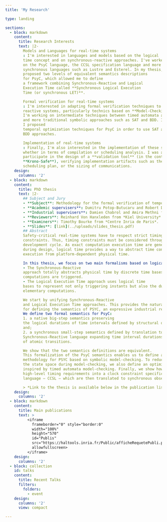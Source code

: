 ```yaml
---
title: 'My Research'

type: landing

sections:
  - block: markdown
    content:
      title: Research Interests
      text: |2-
        Models and Languages for real-time systems
        : I'm interested in languages and models based on the logical
        time concept and on synchronous-reactive approaches. I've worked
        on the PsyC language, the CCSL specification language and more traditional
        synchronous languages such as Lustre and Esterel. In my thesis, I
        proposed two levels of equivalent semantics descriptions
        for PsyC, which allowed me to define
        a framework combining Synchronous-Reactive and Logical
        Execution Time called **Synchronous Logical Execution
        Time (or synchronous LET)**.

        Formal verification for real-time systems
        : I'm interested in adapting formal verification techniques to
        reactive systems, particularly technics based on **Model-Checking**.
        I'm working on intermediate techniques between timed automata approaches,
        and more traditional symbolic approaches such as SAT and BDD. In my thesis,
        I proposed
        temporal optimization techniques for PsyC in order to use SAT and
        BDD approaches.

        Implementation of real-time systems
        : Finally, I'm also interested in the implementation of these systems,
        whether in terms of compilation or scheduling analysis. I was able to
        participate in the design of a **validation tool** (in the context of
        **Krono-Safe**), verifying implementation artifacts such as the
        scheduling plan, or the sizing of communications.
    design:
      columns: '2'
  - block: markdown
    content:
      title: PhD thesis
      text: |2-
        ## Subject and Jury
        - **Subject**: Methodology for the formal verification of temporal properties for real-time safety-critical applications based on logical time.
        - **Academic supervisers**: Dumitru Potop-Butucaru and Robert De Simone from *Centre Inria d'Université Côte d'Azur*.
        - **Industrial supervisers**: Damien Chabrol and Amira Methni from *Krono-Safe* (now called *Asterios Technologies*).
        - **Reviewers**: Reinhard Von Hanxleden from *Kiel University* and Pierre-Loïc Garoche from *École Nationale de l’Aviation Civile*.
        - **Examiners**: Timothy Bourke from *Centre Inria de Paris*.
        - **Slides**: [link](../uploads/slides_thesis.pdf)
        ## Abstract
        Safety-critical real-time systems have to respect strict timing
        constraints. Thus, timing constraints must be considered throughout the software
        development cycle. As exact computation execution time are generally not known
        during design, logical time provides a way to abstract time constraints and
        execution from platform-dependent physical time.

        In this thesis, we focus on two main formalisms based on logical time:
        - The Synchronous-Reactive
        approach totally abstracts physical time by discrete time bases on which
        computations are triggered.
        - The Logical Execution Time approach uses logical time
        bases to represent not only triggering instants but also the durations of
        elementary computations.

        We start by unifying Synchronous-Reactive
        and Logical Execution Time approaches. This provides the natural formal framework
        for defining the semantics of PSYC, an expressive industrial real-time language.
        We define two formal semantics for PsyC:
        1. a native big-step semantics preserving
        the logical durations of time intervals defined by structural operational rules
        and;
        2. a synchronous small-step semantics defined by translation to a
        Synchronous-Reactive language expanding time interval durations to a succession
        of atomic transitions.

        We show that the two semantics definitions are equivalent.
        This formalization of the PsyC semantics enables us to define a formal verification
        methodology for PSYC based on symbolic model-checking. To reduce
        the state space during model-checking, we also define an optimization technique
        inspired by timed automata model-checking. Finally, we show how to encode
        high-level timing requirements into a clock constraint specification
        language — CCSL — which are then translated to synchronous observers.

        > *Link to the thesis is available below in the publication list*
    design:
      columns: '2'
  - block: markdown
    content:
      title: Main publications
      text: >
          <iframe
            frameborder="0" style="border:0"
            width="100%"
            height="570"
            id="Publis"
            src="https://haltools.inria.fr/Public/afficheRequetePubli.php?auteur_exp=Fabien+Siron&CB_auteur=oui&CB_titre=oui&CB_article=oui&CB_DOI=oui&CB_typdoc=oui&CB_vignette=oui&langue=Anglais&tri_exp=annee_publi&tri_exp2=typdoc&tri_exp3=date_publi&ordre_aff=TA&Fen=Aff&css=../css/styles_publicationsHAL.css"
            allowfullscreen>
          </iframe>
    design:
      columns: '2'
  - block: collection
    id: talks
    content:
      title: Recent Talks
      filters:
        folders:
          - event
    design:
      columns: '2'
      view: compact

---
```

